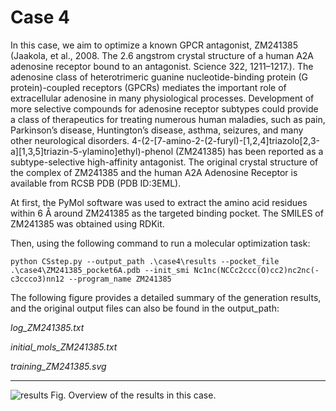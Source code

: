Case 4
===
In this case, we aim to optimize a known GPCR antagonist, ZM241385 (Jaakola, et al., 2008. The 2.6 angstrom crystal structure of a human A2A adenosine receptor bound to an antagonist. Science 322, 1211–1217.). The adenosine class of heterotrimeric guanine nucleotide-binding protein (G protein)-coupled receptors (GPCRs) mediates the important role of extracellular adenosine in many physiological processes. Development of more selective compounds for adenosine receptor subtypes could provide a class of therapeutics for treating numerous human maladies, such as pain, Parkinson’s disease, Huntington’s disease, asthma, seizures, and many other neurological disorders. 4-(2-[7-amino-2-(2-furyl)-[1,2,4]triazolo[2,3-a][1,3,5]triazin-5-ylamino]ethyl)-phenol (ZM241385) has been reported as a subtype-selective high-affinity antagonist. The original crystal structure of the complex of ZM241385 and the human A2A Adenosine Receptor is available from RCSB PDB (PDB ID:3EML). 

At first, the PyMol software was used to extract the amino acid residues within 6 Å around ZM241385 as the targeted binding pocket. The SMILES of ZM241385 was obtained using RDKit. 

Then, using the following command to run a molecular optimization task:
```
python CSstep.py --output_path .\case4\results --pocket_file .\case4\ZM241385_pocket6A.pdb --init_smi Nc1nc(NCCc2ccc(O)cc2)nc2nc(-c3ccco3)nn12 --program_name ZM241385
```
The following figure provides a detailed summary of the generation results, and the original output files can also be found in the output_path:

*log_ZM241385.txt*

*initial_mols_ZM241385.txt*

*training_ZM241385.svg*

----
![results](https://github.com/user-attachments/assets/d02ab036-e585-4868-819c-102a9724260d)
Fig. Overview of the results in this case.
